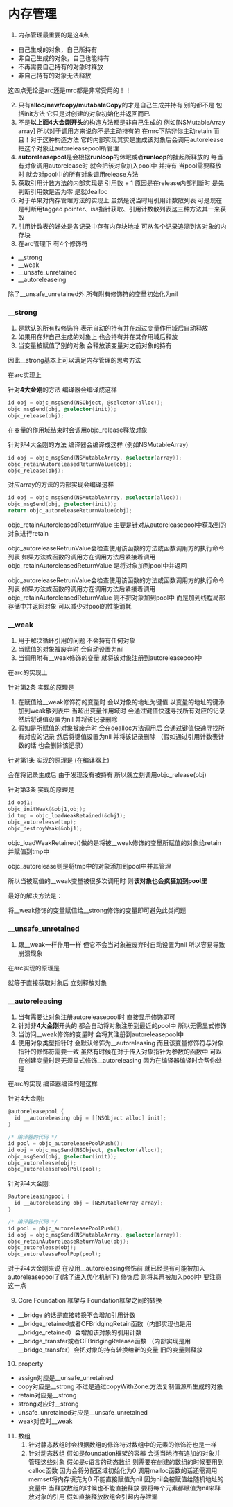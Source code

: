 # 内存管理

1. 内存管理最重要的是这4点

* 自己生成的对象，自己所持有
* 非自己生成的对象，自己也能持有
* 不再需要自己持有的对象时释放
* 非自己持有的对象无法释放

这四点无论是arc还是mrc都是非常受用的！！

2. 只有**alloc/new/copy/mutabaleCopy**的才是自己生成并持有 别的都不是 包括init方法 它只是对创建的对象初始化并返回而已
3. 不是**以上面4大金刚开头**的构造方法都是非自己生成的 例如[NSMutableArray array] 所以对于调用方来说你不是主动持有的 在mrc下除非你主动retain 而且！对于这种构造方法 它的内部实现其实是生成该对象后会调用autorelease 把这个对象让autoreleasepool所管理 
4. **autoreleasepool**是会根据**runloop**的休眠或者**runloop**的挂起所释放的 每当有对象调用autorelease时 就会把该对象加入pool中 并持有 当pool需要释放时 就会对pool中的所有对象调用release方法
5. 获取引用计数方法的内部实现是 引用数 + 1 原因是在release内部判断时 是先判断引用数是否为零 是就dealloc 
6. 对于苹果对内存管理方法的实现上 虽然是说当时用引用计数散列表 可是现在是判断用tagged pointer、isa指针获取、引用计数散列表这三种方法其一来获取
7. 引用计数表的好处是各记录中存有内存块地址 可从各个记录追溯到各对象的内存块
8. 在arc管理下 有4个修饰符 

* __strong
* __weak
* __unsafe\_unretained
* __autoreleaseing

除了__unsafe\_unretained外 所有附有修饰符的变量初始化为nil

### __strong

1. 是默认的所有权修饰符 表示自动的持有并在超过变量作用域后自动释放
2. 如果用在非自己生成的对象上 也会持有并在其作用域后释放
3. 当变量被赋值了别的对象 会释放该变量对之前对象的持有

因此__strong基本上可以满足内存管理的思考方法

在arc实现上

针对**4大金刚**的方法 编译器会编译成这样

```objective-c
id obj = objc_msgSend(NSObject, @selcetor(alloc));
objc_msgSend(obj, @selector(init));
objc_release(obj);
```

在变量的作用域结束时会调用objc_release释放对象

针对非4大金刚的方法 编译器会编译成这样 (例如NSMutableArray)

```objective-c
id obj = objc_msgSend(NSMutableArray, @selector(array));
objc_retainAutoreleasedReturnValue(obj);
objc_release(obj);
```

对应array的方法的内部实现会编译这样

```objective-c
id obj = objc_msgSend(NSMutableArray, @selector(alloc));
objc_msgSend(obj, @selector(init));
return objc_autoreleaseReturnValue(obj);
```

objc_retainAutoreleasedReturnValue 主要是针对从autoreleasepool中获取到的对象进行retain

objc_autoreleaseRetrunValue会检查使用该函数的方法或函数调用方的执行命令列表 如果方法或函数的调用方在调用方法后紧接着调用objc_retainAutoreleasedReturnValue  是将对象加到pool中并返回

objc_autoreleaseRetrunValue会检查使用该函数的方法或函数调用方的执行命令列表 如果方法或函数的调用方在调用方法后紧接着调用objc_retainAutoreleasedReturnValue 则不把对象加到pool中 而是加到线程局部存储中并返回对象  可以减少对pool的性能消耗

### __weak

1. 用于解决循环引用的问题 不会持有任何对象
2. 当赋值的对象被废弃时 会自动设置为nil
3. 当调用附有\_\_weak修饰的变量 就将该对象注册到autoreleasepool中

在arc的实现上

针对第2条 实现的原理是

1. 在赋值给\_\_weak修饰符的变量时 会以对象的地址为键值 以变量的地址的键添加到weak散列表中 当超出变量作用域时 会通过键值快速寻找所有对应的记录 然后将键值设置为nil 并将该记录删除
2. 假如是所赋值的对象被废弃时 会在dealloc方法调用后 会通过键值快速寻找所有对应的记录 然后将键值设置为nil 并将该记录删除 （假如通过引用计数表计数的话 也会删除该记录）

针对第1条 实现的原理是 (在编译器上)

会在将记录生成后 由于发现没有被持有 所以就立刻调用objc_release(obj)

针对第3条 实现的原理是

```objective-c
id obj1;
objc_initWeak(&obj1,obj);
id tmp = objc_loadWeakRetained(&obj1);
objc_autorelease(tmp);
objc_destroyWeak(&obj1);
```

objc_loadWeakRetained()做的是将被\_\_weak修饰的变量所赋值的对象给retain并赋值到tmp中

objc_autorelease则是将tmp中的对象添加到pool中并其管理 

所以当被赋值的\_\_weak变量被很多次调用时 则**该对象也会疯狂加到pool里**

最好的解决方法是：

将\_\_weak修饰的变量赋值给\_\_strong修饰的变量即可避免此类问题

###  __unsafe\_unretained

1. 跟__weak一样作用一样 但它不会当对象被废弃时自动设置为nil 所以容易导致崩溃现象

在arc实现的原理是

就等于直接获取对象后 立刻释放对象

### __autoreleasing

1. 当有需要让对象注册autoreleasepool时 直接显示修饰即可
2. 针对非**4大金刚**开头的 都会自动将对象注册到最近的pool中 所以无需显式修饰
3. 当访问__weak修饰的变量时 会将其注册到autoreleasepool中
4. 使用对象类型指针时 会默认修饰为\_\_autoreleasing 而且该变量修饰符与对象指针的修饰符需要一致 虽然有时候在对于传入对象指针为参数的函数中 可以在创建变量时是无须显式修饰\_\_autoreleasing 因为在编译器编译时会帮你处理


在arc的实现 编译器编译的是这样

针对4大金刚:

```objective-c
@autoreleasepool {
  id __autoreleasing obj = [[NSObject alloc] init];
}

/* 编译器的代码 */
id pool = objc_autoreleasePoolPush();
id obj = objc_msgSend(NSObject, @selector(alloc));
objc_msgSend(obj, @selector(init));
objc_autorelease(obj);
objc_autoreleasePoolPol(pool);
```

针对非4大金刚:

```objective-c
@autoreleasingpool {
  id __autoreleasing obj = [NSMutableArray array];
}

/* 编译器的代码 */
id pool = pbjc_autoreleasePoolPush();
id obj = objc_msgSend(NSMutableArray, @selector(array));
objc_retainAutoreleaseReturnValue(obj);
objc_autorelease(obj);
objc_autoreleasePoolPop(pool);
```

对于非4大金刚来说 在没用\_\_autoreleasing修饰前 就已经是有可能被加入autoreleasepool了(除了进入优化机制下)  修饰后 则将其再被加入pool中 要注意这一点


9. Core Foundation 框架与 Foundation框架之间的转换

* __bridge 的话是直接转换不会增加引用计数
* \_\_bridge\_retained或者CFBridgingRetain函数（内部实现也是用\_\_bridge\_retained）会增加该对象的引用计数
* \_\_bridge_transfer或者CFBridgingRelease函数 （内部实现是用\_\_bridge_transfer）会把对象的持有转换给新的变量 旧的变量则释放

10. property

* assign对应是\_\_unsafe\_unretained
* copy对应是\_\_strong 不过是通过copyWithZone:方法复制值源所生成的对象
* retain对应是\_\_strong
* strong对应时\_\_strong
* unsafe\_unretained对应是\_\_unsafe\_unretained
* weak对应时\_\_weak

11. 数组
    1. 针对静态数组时会根据数组的修饰符对数组中的元素的修饰符也是一样
    2. 针对动态数组 假如是foundation框架的容器 会适当地持有追加的对象并管理这些对象 假如是c语言的动态数组 则需要在创建的数组的时候要用到calloc函数 因为会将分配区域初始化为0 调用malloc函数的话还需调用memset将内存填充为0 不能直接赋值为nil 因为nil会被赋值给随机地址的变量中 当释放数组的时候也不能直接释放 要将每个元素都赋值为nil来释放对象的引用 假如直接释放数组会引起内存泄漏
